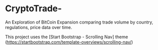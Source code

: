 # CryptoTrade-
An Exploration of BitCoin Expansion comparing trade volume by country, regulations, price data over time. 


This project uses the [Start Bootstrap - Scrolling Nav] theme (https://startbootstrap.com/template-overviews/scrolling-nav/)

